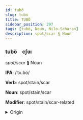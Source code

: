 ```yaml
---
id: tubö
slug: tubö
title: TUBÖ
sidebar_position: 297
tags: [tubö, Noun, Nilo-Saharan]
description: spot/scar § Noun
---
```


### tubö&emsp;<span kind="abugida">cʃʋı</span>

*spot/scar* **§** Noun

**IPA**: /ˈtʌ.bo/

**Verb**: spot/stain/scar

**Noun**: spot/stain/scar

**Modifier**: spot/stain/scar-related

<details>
    <summary>Origin</summary>
    Hausa tabṑ [tə́.bòː]<br/>
    <em>Nilo-Saharan Language Family</em>
</details>